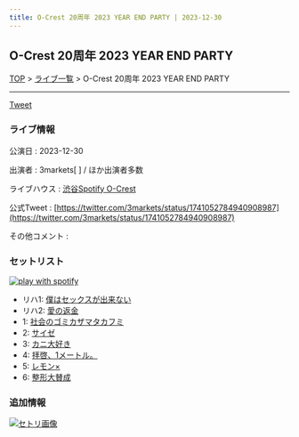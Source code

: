 ```yaml
---
title: O-Crest 20周年 2023 YEAR END PARTY | 2023-12-30
---
```

## O-Crest 20周年 2023 YEAR END PARTY

[TOP](/setlist/) > [ライブ一覧](lives.html) > O-Crest 20周年 2023 YEAR END PARTY

___

<a href="https://twitter.com/share?ref_src=twsrc%5Etfw" data-text="3markets[ ]セットリスト > O-Crest 20周年 2023 YEAR END PARTY" class="twitter-share-button" data-via="3markets" data-hashtags="3markets" data-related="3markets" data-show-count="false">Tweet</a>

### ライブ情報

公演日
:    2023-12-30

出演者
:    3markets[ ] / ほか出演者多数

ライブハウス
:    [渋谷Spotify O-Crest](livehouse008.html)

公式Tweet
:    [https://twitter.com/3markets/status/1741052784940908987](https://twitter.com/3markets/status/1741052784940908987)

その他コメント
:    

### セットリスト


[![play with spotify](images/spotify-icon.png)](https://open.spotify.com/playlist/6IQLwpmlOS0T4NoXOVod7H)



*  リハ1: [僕はセックスが出来ない](song006.html)
*  リハ2: [愛の返金](song012.html)
*  1: [社会のゴミカザマタカフミ](song002.html)
*  2: [サイゼ](song004.html)
*  3: [カニ大好き](song079.html)
*  4: [拝啓、1メートル。](song010.html)
*  5: [レモン×](song003.html)
*  6: [整形大賛成](song005.html)


### 追加情報

[![セトリ画像](images/097.jpg)](images/097.jpg)





<script async src="https://platform.twitter.com/widgets.js" charset="utf-8"></script>